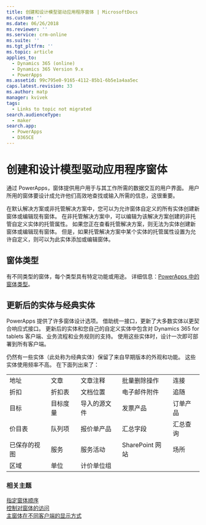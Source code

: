 ```yaml
---
title: 创建和设计模型驱动应用程序窗体 | MicrosoftDocs
ms.custom: ''
ms.date: 06/26/2018
ms.reviewer: ''
ms.service: crm-online
ms.suite: ''
ms.tgt_pltfrm: ''
ms.topic: article
applies_to:
  - Dynamics 365 (online)
  - Dynamics 365 Version 9.x
  - PowerApps
ms.assetid: 99c795e0-9165-4112-85b1-6b5e1a4aa5ec
caps.latest.revision: 33
ms.author: matp
manager: kvivek
tags:
  - Links to topic not migrated
search.audienceType:
  - maker
search.app:
  - PowerApps
  - D365CE
---
```

# <a name="create-and-design-model-driven-app-forms"></a>创建和设计模型驱动应用程序窗体 

通过 PowerApps，窗体提供用户用于与其工作所需的数据交互的用户界面。 用户所用的窗体要设计成允许他们高效地查找或输入所需的信息，这很重要。 

在默认解决方案或非托管解决方案中，您可以为允许窗体自定义的所有实体创建新窗体或编辑现有窗体。 在非托管解决方案中，可以编辑为该解决方案创建的非托管自定义实体的托管属性。
如果您正在查看托管解决方案，则无法为实体创建新窗体或编辑现有窗体。 但是，如果托管解决方案中某个实体的托管属性设置为允许自定义，则可以为此实体添加或编辑窗体。 
  

<a name="BKMK_TypesOfForms"></a> 
## <a name="type-of-forms"></a>窗体类型
有不同类型的窗体，每个类型具有特定功能或用途。 详细信息：[PowerApps 中的窗体类型](types-forms.md)。  

  
<a name="BKMK_FormDifferencesByEntity"></a>   
## <a name="updated-versus-classic-entities"></a>更新后的实体与经典实体  
PowerApps 提供了许多窗体设计选项。 借助统一接口，更新了大多数实体以更契合响应式接口。 更新后的实体和您自己的自定义实体中包含对 Dynamics 365 for tablets 客户端、业务流程和业务规则的支持。 使用这些实体时，设计一次即可部署到所有客户端。  
  
仍然有一些实体（此处称为经典实体）保留了来自早期版本的外观和功能。 这些实体使用频率不高。 在下面列出来了：  
  
||||||  
|-|-|-|-|-|  
|地址|文章|文章注释|批量删除操作|连接|  
|折扣|折扣表|文档位置|电子邮件附件|追随|  
|目标|目标度量|导入的源文件|发票产品|订单产品|  
|价目表|队列项|报价单产品|汇总字段|汇总查询|  
|已保存的视图|服务|服务活动|SharePoint 网站|场所|  
|区域|单位|计价单位组|||  
  
### <a name="related-topics"></a>相关主题  
    
[指定窗体顺序](assign-form-order.md) <br />
[控制对窗体的访问](control-access-forms.md) <br />
[主窗体在不同客户端的显示方式](main-form-presentations.md) <br />
